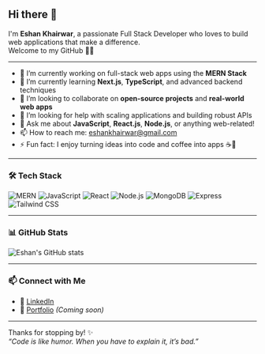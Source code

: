 ## Hi there 👋

<!--
**EshanKhairwar/EshanKhairwar** is a ✨ _special_ ✨ repository because its `README.md` (this file) appears on your GitHub profile.
-->

I'm **Eshan Khairwar**, a passionate Full Stack Developer who loves to build web applications that make a difference.  
Welcome to my GitHub 👨‍💻

---

- 🔭 I’m currently working on full-stack web apps using the **MERN Stack**
- 🌱 I’m currently learning **Next.js**, **TypeScript**, and advanced backend techniques
- 👯 I’m looking to collaborate on **open-source projects** and **real-world web apps**
- 🤔 I’m looking for help with scaling applications and building robust APIs
- 💬 Ask me about **JavaScript**, **React.js**, **Node.js**, or anything web-related!
- 📫 How to reach me: [eshankhairwar@gmail.com](mailto:eshankhairwar@gmail.com)
- ⚡ Fun fact: I enjoy turning ideas into code and coffee into apps ☕🚀

---

### 🛠️ Tech Stack

![MERN](https://img.shields.io/badge/MERN-Stack-blue)
![JavaScript](https://img.shields.io/badge/-JavaScript-F7DF1E?logo=javascript&logoColor=black)
![React](https://img.shields.io/badge/-React-20232a?logo=react&logoColor=61dafb)
![Node.js](https://img.shields.io/badge/-Node.js-339933?logo=node.js&logoColor=white)
![MongoDB](https://img.shields.io/badge/-MongoDB-4ea94b?logo=mongodb&logoColor=white)
![Express](https://img.shields.io/badge/-Express.js-000000?logo=express&logoColor=white)
![Tailwind CSS](https://img.shields.io/badge/-TailwindCSS-38B2AC?logo=tailwind-css&logoColor=white)

---

### 📊 GitHub Stats

![Eshan's GitHub stats](https://github-readme-stats.vercel.app/api?username=EshanKhairwar&show_icons=true&theme=radical)

---

### 📫 Connect with Me

- 💼 [LinkedIn](https://www.linkedin.com/in/eshankhairwar)
- 🧠 [Portfolio](#) *(Coming soon)*

---

Thanks for stopping by! ✨  
_“Code is like humor. When you have to explain it, it’s bad.”_

